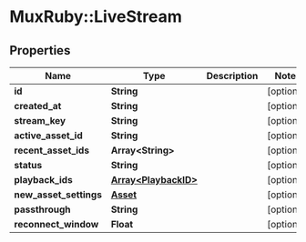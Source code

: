 # MuxRuby::LiveStream

## Properties
Name | Type | Description | Notes
------------ | ------------- | ------------- | -------------
**id** | **String** |  | [optional] 
**created_at** | **String** |  | [optional] 
**stream_key** | **String** |  | [optional] 
**active_asset_id** | **String** |  | [optional] 
**recent_asset_ids** | **Array&lt;String&gt;** |  | [optional] 
**status** | **String** |  | [optional] 
**playback_ids** | [**Array&lt;PlaybackID&gt;**](PlaybackID.md) |  | [optional] 
**new_asset_settings** | [**Asset**](Asset.md) |  | [optional] 
**passthrough** | **String** |  | [optional] 
**reconnect_window** | **Float** |  | [optional] 


